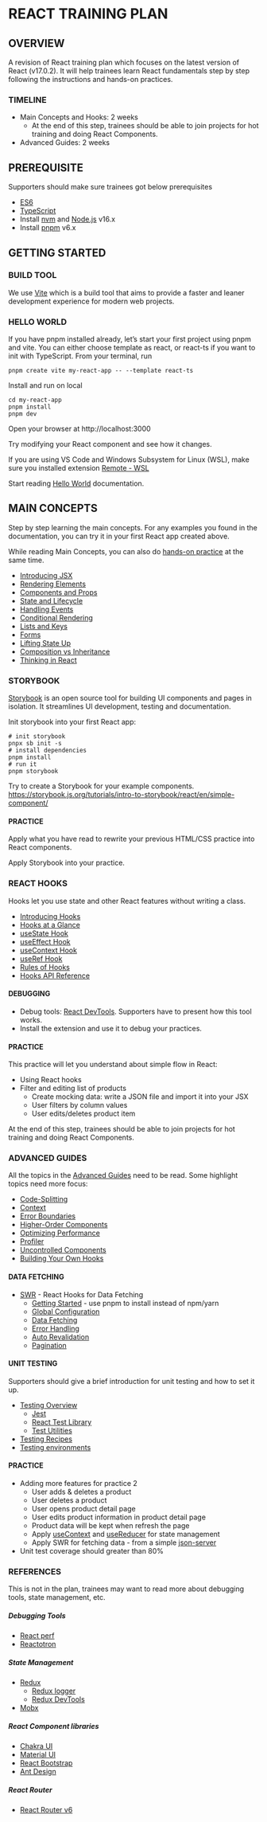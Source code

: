 # REACT TRAINING PLAN #
## OVERVIEW ##

A revision of React training plan which focuses on the latest version of React (v17.0.2). It will help trainees learn React fundamentals step by step following the instructions and hands-on practices.

### TIMELINE ###

- Main Concepts and Hooks: 2 weeks
  - At the end of this step, trainees should be able to join projects for hot training and doing React Components.
- Advanced Guides: 2 weeks

## PREREQUISITE ##

Supporters should make sure trainees got below prerequisites

- [ES6](https://www.javascripttutorial.net/es6/)
- [TypeScript](https://www.typescriptlang.org/docs/handbook/intro.html)
- Install [nvm](https://github.com/nvm-sh/nvm#install--update-script) and [Node.js](https://nodejs.org/en/download/) v16.x
- Install [pnpm](https://pnpm.io/) v6.x

## GETTING STARTED ##
### BUILD TOOL ###
We use [Vite](https://vitejs.dev/guide/#scaffolding-your-first-vite-project) which is a build tool that aims to provide a faster and leaner development experience for modern web projects.

### HELLO WORLD ###
If you have pnpm installed already, let’s start your first project using pnpm and vite. You can either choose template as react, or react-ts if you want to init with TypeScript. From your terminal, run

```
pnpm create vite my-react-app -- --template react-ts
```

Install and run on local

```
cd my-react-app
pnpm install
pnpm dev
```

Open your browser at http://localhost:3000

Try modifying your React component and see how it changes.

If you are using VS Code and Windows Subsystem for Linux (WSL), make sure you installed extension [Remote - WSL](https://marketplace.visualstudio.com/items?itemName=ms-vscode-remote.remote-wsl)

Start reading [Hello World](https://reactjs.org/docs/hello-world.html) documentation.

## MAIN CONCEPTS ##

Step by step learning the main concepts. For any examples you found in the documentation, you can try it in your first React app created above.

While reading Main Concepts, you can also do [hands-on practice](https://gitlab.asoft-python.com/bgh/javascript/react/-/wikis/home#practice) at the same time.

- [Introducing JSX](https://reactjs.org/docs/introducing-jsx.html)
- [Rendering Elements](https://reactjs.org/docs/rendering-elements.html)
- [Components and Props](https://reactjs.org/docs/components-and-props.html)
- [State and Lifecycle](https://reactjs.org/docs/state-and-lifecycle.html)
- [Handling Events](https://reactjs.org/docs/handling-events.html)
- [Conditional Rendering](https://reactjs.org/docs/conditional-rendering.html)
- [Lists and Keys](https://reactjs.org/docs/lists-and-keys.html)
- [Forms](https://reactjs.org/docs/forms.html)
- [Lifting State Up](https://reactjs.org/docs/lifting-state-up.html)
- [Composition vs Inheritance](https://reactjs.org/docs/composition-vs-inheritance.html)
- [Thinking in React](https://reactjs.org/docs/thinking-in-react.html)

### STORYBOOK ###
[Storybook](https://storybook.js.org/) is an open source tool for building UI components and pages in isolation. It streamlines UI development, testing and documentation.

Init storybook into your first React app:

```
# init storybook
pnpx sb init -s
# install dependencies
pnpm install
# run it
pnpm storybook
```

Try to create a Storybook for your example components. https://storybook.js.org/tutorials/intro-to-storybook/react/en/simple-component/

#### PRACTICE ####
Apply what you have read to rewrite your previous HTML/CSS practice into React components.

Apply Storybook into your practice.

### REACT HOOKS ###
Hooks let you use state and other React features without writing a class.

- [Introducing Hooks](https://reactjs.org/docs/hooks-intro.html)
- [Hooks at a Glance](https://reactjs.org/docs/hooks-overview.html)
- [useState Hook](https://reactjs.org/docs/hooks-state.html)
- [useEffect Hook](https://reactjs.org/docs/hooks-effect.html)
- [useContext Hook](https://reactjs.org/docs/hooks-reference.html#usecontext)
- [useRef Hook](https://reactjs.org/docs/hooks-reference.html#useref)
- [Rules of Hooks](https://reactjs.org/docs/hooks-rules.html)
- [Hooks API Reference](https://reactjs.org/docs/hooks-reference.html)

#### DEBUGGING ####

- Debug tools: [React DevTools](https://chrome.google.com/webstore/detail/react-developer-tools/fmkadmapgofadopljbjfkapdkoienihi). Supporters have to present how this tool works.
- Install the extension and use it to debug your practices.

#### PRACTICE ####
This practice will let you understand about simple flow in React:

- Using React hooks
- Filter and editing list of products
  - Create mocking data: write a JSON file and import it into your JSX
  - User filters by column values
  - User edits/deletes product item

At the end of this step, trainees should be able to join projects for hot training and doing React Components.

### ADVANCED GUIDES ###
All the topics in the [Advanced Guides](https://reactjs.org/docs/accessibility.html#:~:text=MAIN%20CONCEPTS-,ADVANCED%20GUIDES,-Accessibility) need to be read. Some highlight topics need more focus:

- [Code-Splitting](https://reactjs.org/docs/code-splitting.html)
- [Context](https://reactjs.org/docs/context.html)
- [Error Boundaries](https://reactjs.org/docs/error-boundaries.html)
- [Higher-Order Components](https://reactjs.org/docs/higher-order-components.html)
- [Optimizing Performance](https://reactjs.org/docs/optimizing-performance.html)
- [Profiler](https://reactjs.org/docs/profiler.html)
- [Uncontrolled Components](https://reactjs.org/docs/uncontrolled-components.html)
- [Building Your Own Hooks](https://reactjs.org/docs/hooks-custom.html)

#### DATA FETCHING ####

- [SWR](https://swr.vercel.app/) - React Hooks for Data Fetching
    - [Getting Started](https://swr.vercel.app/docs/getting-started) - use pnpm to install instead of npm/yarn
    - [Global Configuration](https://swr.vercel.app/docs/global-configuration)
    - [Data Fetching](https://swr.vercel.app/docs/data-fetching)
    - [Error Handling](https://swr.vercel.app/docs/error-handling)
    - [Auto Revalidation](https://swr.vercel.app/docs/revalidation)
    - [Pagination](https://swr.vercel.app/docs/pagination)

#### UNIT TESTING ####
Supporters should give a brief introduction for unit testing and how to set it up.

- [Testing Overview](https://reactjs.org/docs/testing.html)
    - [Jest](https://jestjs.io/)
    - [React Test Library](https://testing-library.com/docs/react-testing-library/intro/)
    - [Test Utilities](https://reactjs.org/docs/test-utils.html)
- [Testing Recipes](https://reactjs.org/docs/testing-recipes.html)
- [Testing environments](https://reactjs.org/docs/testing-environments.html)

#### PRACTICE ####

- Adding more features for practice 2
    - User adds & deletes a product
    - User deletes a product
    - User opens product detail page
    - User edits product information in product detail page
    - Product data will be kept when refresh the page
    - Apply [useContext](https://reactjs.org/docs/hooks-reference.html#usecontext) and [useReducer](https://reactjs.org/docs/hooks-reference.html#usereducer) for state management
    - Apply SWR for fetching data - from a simple [json-server](https://github.com/typicode/json-server)
- Unit test coverage should greater than 80%


### REFERENCES ###
This is not in the plan, trainees may want to read more about debugging tools, state management, etc.

##### Debugging Tools #####
- [React perf](https://facebook.github.io/react/docs/perf.html)
- [Reactotron](https://github.com/infinitered/reactotron)

##### State Management #####
- [Redux](https://redux.js.org/)
  - [Redux logger](https://github.com/LogRocket/redux-logger)
  - [Redux DevTools](https://chrome.google.com/webstore/detail/redux-devtools/lmhkpmbekcpmknklioeibfkpmmfibljd?hl=en)
- [Mobx](https://mobx.js.org/)

##### React Component libraries #####

- [Chakra UI](https://chakra-ui.com/)
- [Material UI](https://mui.com/)
- [React Bootstrap](https://react-bootstrap.github.io/)
- [Ant Design](https://ant.design/)

##### React Router #####

- [React Router v6](https://reactrouter.com/)
